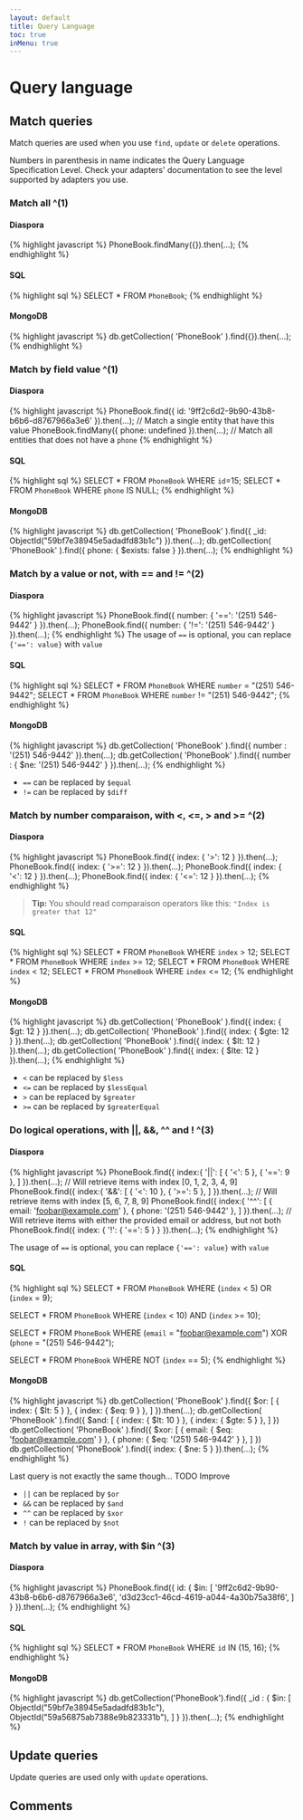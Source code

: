 ```yaml
---
layout: default
title: Query Language
toc: true
inMenu: true
---
```


# Query language

## Match queries

Match queries are used when you use `find`, `update` or `delete` operations.

<div class="note info">
Numbers in parenthesis in name indicates the Query Language Specification Level. Check your adapters' documentation to see the level supported by adapters you use.
</div>

### Match all ^\(1\)

<div class="tabs tabs-code">
<div class="tab" data-ref="diaspora">

<h4>Diaspora</h4>

{% highlight javascript %}
PhoneBook.findMany({}).then(...);
{% endhighlight %}
</div>
<div class="tab" data-ref="sql">

<h4>SQL</h4>

{% highlight sql %}
SELECT * FROM `PhoneBook`;
{% endhighlight %}
</div>
<div class="tab" data-ref="mongodb">

<h4>MongoDB</h4>

{% highlight javascript %}
db.getCollection( 'PhoneBook' ).find({}).then(...);
{% endhighlight %}
</div>
</div>

### Match by field value ^\(1\)

<div class="tabs tabs-code">
<div class="tab" data-ref="diaspora">

<h4>Diaspora</h4>

{% highlight javascript %}
PhoneBook.find({ id: '9ff2c6d2-9b90-43b8-b6b6-d8767966a3e6' }).then(...); // Match a single entity that have this value
PhoneBook.findMany({ phone: undefined }).then(...); // Match all entities that does not have a `phone`
{% endhighlight %}
</div>
<div class="tab" data-ref="sql">

<h4>SQL</h4>

{% highlight sql %}
SELECT * FROM `PhoneBook` WHERE `id`=15;
SELECT * FROM `PhoneBook` WHERE `phone` IS NULL;
{% endhighlight %}
</div>
<div class="tab" data-ref="mongodb">

<h4>MongoDB</h4>

{% highlight javascript %}
db.getCollection( 'PhoneBook' ).find({ _id: ObjectId("59bf7e38945e5adadfd83b1c") }).then(...);
db.getCollection( 'PhoneBook' ).find({ phone: { $exists: false } }).then(...);
{% endhighlight %}
</div>
</div>

### Match by a value or not, with **==** and **!=** ^\(2\)

<div class="tabs tabs-code">
<div class="tab" data-ref="diaspora">

<h4>Diaspora</h4>

{% highlight javascript %}
PhoneBook.find({ number: { '==': '(251) 546-9442' } }).then(...);
PhoneBook.find({ number: { '!=': '(251) 546-9442' } }).then(...);
{% endhighlight %}
The usage of <code>==</code> is optional, you can replace <code>{'==': value}</code> with <code>value</code>
</div>
<div class="tab" data-ref="sql">

<h4>SQL</h4>

{% highlight sql %}
SELECT * FROM `PhoneBook` WHERE `number` = "(251) 546-9442";
SELECT * FROM `PhoneBook` WHERE `number` != "(251) 546-9442";
{% endhighlight %}
</div>
<div class="tab" data-ref="mongodb">

<h4>MongoDB</h4>

{% highlight javascript %}
db.getCollection( 'PhoneBook' ).find({ number : '(251) 546-9442' }).then(...);
db.getCollection( 'PhoneBook' ).find({ number : { $ne: '(251) 546-9442' } }).then(...);
{% endhighlight %}
</div>
</div>

 * `==` can be replaced by `$equal`
 * `!=` can be replaced by `$diff`

### Match by number comparaison, with **<**, **<=**, **>** and **>=** ^\(2\)

<div class="tabs tabs-code">
<div class="tab" data-ref="diaspora">

<h4>Diaspora</h4>

{% highlight javascript %}
PhoneBook.find({ index: { '>': 12 } }).then(...);
PhoneBook.find({ index: { '>=': 12 } }).then(...);
PhoneBook.find({ index: { '<': 12 } }).then(...);
PhoneBook.find({ index: { '<=': 12 } }).then(...);
{% endhighlight %}
<blockquote>
<b>Tip: </b> You should read comparaison operators like this:
<code>"Index is greater that 12"</code>
</blockquote>
</div>
<div class="tab" data-ref="sql">

<h4>SQL</h4>

{% highlight sql %}
SELECT * FROM `PhoneBook` WHERE `index` > 12;
SELECT * FROM `PhoneBook` WHERE `index` >= 12;
SELECT * FROM `PhoneBook` WHERE `index` < 12;
SELECT * FROM `PhoneBook` WHERE `index` <= 12;
{% endhighlight %}
</div>
<div class="tab" data-ref="mongodb">

<h4>MongoDB</h4>

{% highlight javascript %}
db.getCollection( 'PhoneBook' ).find({ index: { $gt: 12 } }).then(...);
db.getCollection( 'PhoneBook' ).find({ index: { $gte: 12 } }).then(...);
db.getCollection( 'PhoneBook' ).find({ index: { $lt: 12 } }).then(...);
db.getCollection( 'PhoneBook' ).find({ index: { $lte: 12 } }).then(...);
{% endhighlight %}
</div>
</div>

 * `<` can be replaced by `$less`
 * `<=` can be replaced by `$lessEqual`
 * `>` can be replaced by `$greater`
 * `>=` can be replaced by `$greaterEqual`
 
### Do logical operations, with **||**, **&&**, **\^\^** and **!** ^\(3\)

<div class="tabs tabs-code">
<div class="tab" data-ref="diaspora">

<h4>Diaspora</h4>

{% highlight javascript %}
PhoneBook.find({ index:{ '||': [
	{ '<': 5 },
	{ '==': 9 },
] }).then(...); // Will retrieve items with index [0, 1, 2, 3, 4, 9]
PhoneBook.find({ index:{ '&&': [
	{ '<': 10 },
	{ '>=': 5 },
] }).then(...); // Will retrieve items with index [5, 6, 7, 8, 9]
PhoneBook.find({ index:{ '^^': [
	{ email: 'foobar@example.com' },
	{ phone: '(251) 546-9442' },
] }).then(...); // Will retrieve items with either the provided email or address, but not both
PhoneBook.find({ index: { '!': { '==': 5 } } }).then(...);
{% endhighlight %}
<div class="note info">
The usage of <code>==</code> is optional, you can replace <code>{'==': value}</code> with <code>value</code>
</div>
</div>
<div class="tab" data-ref="sql">

<h4>SQL</h4>

{% highlight sql %}
SELECT * FROM `PhoneBook` WHERE 
	(`index` < 5) OR
	(`index` = 9);
	
SELECT * FROM `PhoneBook` WHERE
	(`index` < 10) AND
	(`index` >= 10);
	
SELECT * FROM `PhoneBook` WHERE
	(`email` = "foobar@example.com") XOR
	(`phone` = "(251) 546-9442");
	
SELECT * FROM `PhoneBook` WHERE NOT (`index` == 5);
{% endhighlight %}
</div>
<div class="tab" data-ref="mongodb">

<h4>MongoDB</h4>

{% highlight javascript %}
db.getCollection( 'PhoneBook' ).find({ $or: [
    { index: { $lt: 5 } },
    { index: { $eq: 9 } },
 ] }).then(...);
 db.getCollection( 'PhoneBook' ).find({ $and: [
    { index: { $lt: 10 } },
    { index: { $gte: 5 } },
 ] })
 db.getCollection( 'PhoneBook' ).find({ $xor: [
	{ email: { $eq: 'foobar@example.com' } },
	{ phone: { $eq: '(251) 546-9442' } },
 ] })
db.getCollection( 'PhoneBook' ).find({ index: { $ne: 5 } }).then(...);
{% endhighlight %}
<div class="note warning">
Last query is not exactly the same though... TODO Improve
</div>
</div>
</div>

 * `||` can be replaced by `$or`
 * `&&` can be replaced by `$and`
 * `^^` can be replaced by `$xor`
 * `!` can be replaced by `$not`

### Match by value in array, with **$in** ^\(3\)

<div class="tabs tabs-code">
<div class="tab" data-ref="diaspora">

<h4>Diaspora</h4>

{% highlight javascript %}
PhoneBook.find({ id: { $in: [
	'9ff2c6d2-9b90-43b8-b6b6-d8767966a3e6',
	'd3d23cc1-46cd-4619-a044-4a30b75a38f6',
] } }).then(...);
{% endhighlight %}
</div>
<div class="tab" data-ref="sql">

<h4>SQL</h4>

{% highlight sql %}
SELECT * FROM `PhoneBook` WHERE `id` IN (15, 16);
{% endhighlight %}
</div>
<div class="tab" data-ref="mongodb">

<h4>MongoDB</h4>

{% highlight javascript %}
db.getCollection('PhoneBook').find({ _id : { $in: [
    ObjectId("59bf7e38945e5adadfd83b1c"),
    ObjectId("59a56875ab7388e9b823331b"),
] } }).then(...);
{% endhighlight %}
</div>
</div>

## Update queries

Update queries are used only with `update` operations.

## Comments

<div id="disqus_thread"></div>